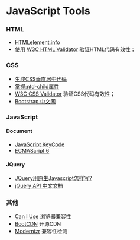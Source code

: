 JavaScript Tools
===
### HTML
- [HTMLelement.info](http://htmlelement.info/)
- 使用 [W3C HTML Validator](http://validator.w3.org/) 验证HTML代码有效性；

### CSS
- [生成CSS垂直居中代码](http://howtocenterincss.com/)
- [掌握:ntd-child属性](http://nthmaster.com/)
- [W3C CSS Validator](http://jigsaw.w3.org/css-validator/validator.html.zh-cn) 验证CSS代码有效性；
- [Bootstrap 中文网](http://www.bootcss.com/)

### JavaScript
#### Document
- [JavaScript KeyCode](http://www.cambiaresearch.com/articles/15/javascript-char-codes-key-codes)
- [ECMAScript 6](http://es6.ruanyifeng.com/)

#### JQuery
- [JQuery用原生Javascript怎样写?](http://youmightnotneedjquery.com/)
- [jQuery API 中文文档](http://www.jquery123.com/)

### 其他
- [Can I Use](http://caniuse.com/) 浏览器兼容性
- [BootCDN](http://www.bootcdn.cn/) 开源CDN
- [Modernizr](http://www.modernizr.com/) 兼容性检测

